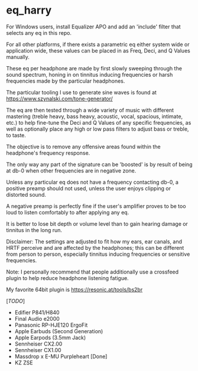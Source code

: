 # eq_harry

For Windows users, install Equalizer APO and add an 'include' filter that selects any eq in this repo.

For all other platforms, if there exists a parametric eq either system wide or application wide, these values can be placed in as Freq, Deci, and Q Values manually.

These eq per headphone are made by first slowly sweeping through the sound spectrum, honing in on tinnitus inducing frequencies or harsh frequencies made by the particular headphones.

The particular tooling I use to generate sine waves is found at https://www.szynalski.com/tone-generator/

The eq are then tested through a wide variety of music with different mastering (treble heavy, bass heavy, acoustic, vocal, spacious, intimate, etc.) to help fine-tune the Deci and Q Values of any specific frequencies, as well as optionally place any high or low pass filters to adjust bass or treble, to taste.

The objective is to remove any offensive areas found within the headphone's frequency response.

The only way any part of the signature can be 'boosted' is by result of being at db-0 when other frequencies are in negative zone.

Unless any particular eq does not have a frequency contacting db-0, a positive preamp should not used, unless the user enjoys clipping or distorted sound.

A negative preamp is perfectly fine if the user's amplifier proves to be too loud to listen comfortably to after applying any eq.

It is better to lose bit depth or volume level than to gain hearing damage or tinnitus in the long run.

Disclaimer: The settings are adjusted to fit how my ears, ear canals, and HRTF perceive and are affected by the headphones; this can be different from person to person, especially tinnitus inducing frequencies or sensitive frequencies.

Note: I personally recommend that people additionally use a crossfeed plugin to help reduce headphone listening fatigue.

My favorite 64bit plugin is https://resonic.at/tools/bs2br

[*TODO*]

- Edifier P841/H840
- Final Audio e2000
- Panasonic RP-HJE120 ErgoFit
- Apple Earbuds (Second Generation)
- Apple Earpods (3.5mm Jack)
- Sennheiser CX2.00
- Sennheiser CX1.00
- Massdrop x E-MU Purpleheart [Done]
- KZ ZSE
